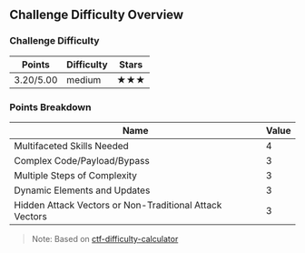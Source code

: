 ## Challenge Difficulty Overview
### Challenge Difficulty
| Points | Difficulty | Stars |
|--------|------------|-------|
| 3.20/5.00 | medium | ★★★ |

### Points Breakdown
| Name | Value |
|------|-------|
| Multifaceted Skills Needed | 4 |
| Complex Code/Payload/Bypass | 3 |
| Multiple Steps of Complexity | 3 |
| Dynamic Elements and Updates | 3 |
| Hidden Attack Vectors or Non-Traditional Attack Vectors | 3 |

> Note: Based on [ctf-difficulty-calculator](https://github.com/dimasma0305/ctf-challenge-difficulty-calculator)
